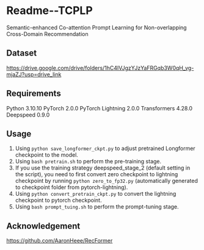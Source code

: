 # Readme--TCPLP
Semantic-enhanced Co-attention Prompt Learning for Non-overlapping Cross-Domain Recommendation

## Dataset
https://drive.google.com/drive/folders/1hC4IVJgzYJzYaFRGqb3W0qH_vg-mjaZJ?usp=drive_link

## Requirements
Python 3.10.10
PyTorch 2.0.0
PyTorch Lightning 2.0.0
Transformers 4.28.0
Deepspeed 0.9.0

## Usage
1. Using `python save_longformer_ckpt.py` to adjust pretrained Longformer checkpoint to the model.
2. Using `bash pretrain.sh` to perform the pre-training stage.
3. If you use the training strategy deepspeed_stage_2 (default setting in the script), you need to first convert zero checkpoint to lightning checkpoint by running `python zero_to_fp32.py` (automatically generated to checkpoint folder from pytorch-lightning).
4. Using `python convert_pretrain_ckpt.py` to convert the lightning checkpoint to pytorch checkpoint.
5. Using `bash prompt_tuing.sh` to perform the prompt-tuning stage.

## Acknowledgement
https://github.com/AaronHeee/RecFormer
